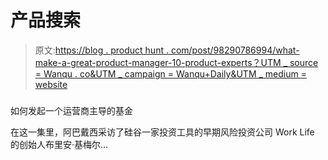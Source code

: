 # 产品搜索

> 原文:[https://blog . product hunt . com/post/98290786994/what-make-a-great-product-manager-10-product-experts？UTM _ source = Wanqu . co&UTM _ campaign = Wanqu+Daily&UTM _ medium = website](https://blog.producthunt.com/post/98290786994/what-makes-a-great-product-manager-10-product-experts?utm_source=wanqu.co&utm_campaign=Wanqu+Daily&utm_medium=website)

### 

如何发起一个运营商主导的基金

在这一集里，阿巴戴西采访了硅谷一家投资工具的早期风险投资公司 Work Life 的创始人布里安·基梅尔…